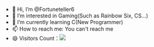 - 👋 Hi, I’m @Fortuneteller6
- 👀 I’m interested in Gaming(Such as Rainbow Six, CS...)
- 🌱 I’m currently learning C(New Programmer)
- 📫 How to reach me: You can't reach me
- 😄 Visitors Count：![](https://komarev.com/ghpvc/?username=Fortuneteller6&label=PROFILE+VIEWS)

